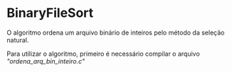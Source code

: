 # BinaryFileSort

  O algoritmo ordena um arquivo binário de inteiros pelo método da seleção natural.
  
  Para utilizar o algoritmo, primeiro é necessário compilar o arquivo _"ordena_arq_bin_inteiro.c"_
